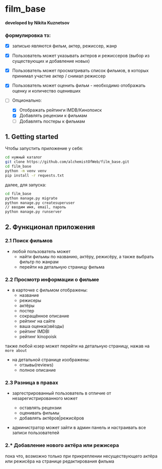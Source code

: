 # film_base
#### developed by Nikita Kuznetsov

### формулировка тз:
* [x] записью являются фильм, актер, режиссер, жанр

* [x] Пользователь может указывать актеров и режиссеров (выбор из существующих и добавление новых)

* [x] Пользователь может просматривать список фильмов, в которых принимал участие актер / снимал режиссер

* [x] Пользователь может оценить фильм - необходимо отображать оценку и количество оценивших

* [ ] Опционально:
	* [x] Отображать рейтинги IMDB/Кинопоиск
	* [x] Добавлять рецензии к фильмам
	* [ ] Добавлять постеры к фильмам

## 1. Getting started
Чтобы запустить приложение у себя:
```bash
cd нужный каталог
git clone https://github.com/alchemistOfWeb/film_base.git
cd film_base
python -m venv venv
pip install -r requests.txt
```
далее, для запуска:
```bash
cd film_base
python manage.py migrate
python manage.py createsuperuser
// вводим имя, email, пароль
python manage.py runserver
```
## 2. Функционал приложения
### 2.1 Поиск фильмов
* любой пользователь может 
	* найти фильмы по названию, актёру, режисёру, а также выбрать фильтр по жанрам
	* перейти на детальную страницу фильма

### 2.2 Просмотр информации о фильме
* в карточке с фильмом отображены:
	* название
	* режисеры
	* актёры
	* постер
	* сокращённое описание
	* рейтинг на сайте
	* ваша оценка(звёзды)
	* рейтинг IMDBl
	* рейтинг kinopoisk
	
также любой юзер может перейти на детальную страницу, нажав на `more about`
* на детальной странице изображены:
	* отзывы(reviews)
	* полное описание
	
### 2.3 Разница в правах
* заргестрированный пользователь в отличие от незарегистрированного может
	* оставлять рецензии
	* оценивать фильмы  
	* добавлять актёров|режисёров
	
* администратор может зайти в админ панель и настраивать все записи пользователей

### 2.* Добавление нового актёра или режисера
пока что, возможно только при прикреплении несуществующего актёра или режисёра 
на странице редактирования фильма
	
